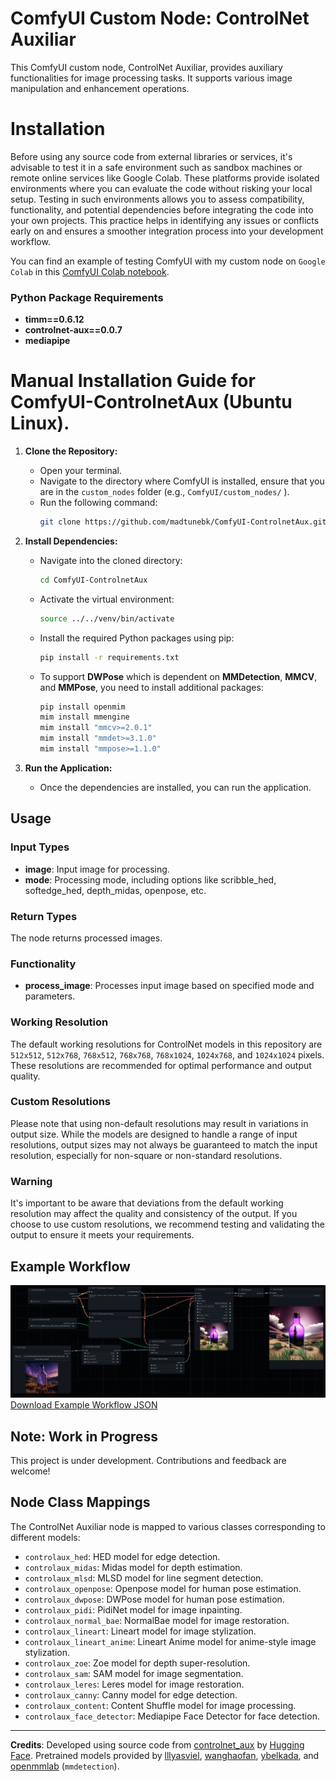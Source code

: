 # ComfyUI Custom Node: ControlNet Auxiliar

This ComfyUI custom node, ControlNet Auxiliar, provides auxiliary functionalities for image processing tasks. It supports various image manipulation and enhancement operations.

# Installation

Before using any source code from external libraries or services, it's advisable to test it in a safe environment such as sandbox machines or remote online services like Google Colab. These platforms provide isolated environments where you can evaluate the code without risking your local setup. Testing in such environments allows you to assess compatibility, functionality, and potential dependencies before integrating the code into your own projects. This practice helps in identifying any issues or conflicts early on and ensures a smoother integration process into your development workflow.

You can find an example of testing ComfyUI with my custom node on `Google Colab` in this [ComfyUI Colab notebook](/notebooks/ComfyUI-ControlnetAux.ipynb).

### Python Package Requirements

- **timm==0.6.12**
- **controlnet-aux==0.0.7**
- **mediapipe**

# Manual Installation Guide for ComfyUI-ControlnetAux (Ubuntu Linux).  

1. **Clone the Repository:**
   - Open your terminal.
   - Navigate to the directory where ComfyUI is installed, ensure that you are in the `custom_nodes` folder (e.g., `ComfyUI/custom_nodes/` ).
   - Run the following command:
     ```bash
     git clone https://github.com/madtunebk/ComfyUI-ControlnetAux.git
     ```

2. **Install Dependencies:**
   - Navigate into the cloned directory:
     ```bash
     cd ComfyUI-ControlnetAux
     ```
   - Activate the virtual environment:
     ```bash
     source ../../venv/bin/activate
     ```
   - Install the required Python packages using pip:
     ```bash
     pip install -r requirements.txt
     ```
   - To support **DWPose** which is dependent on **MMDetection**, **MMCV**, and **MMPose**, you need to install additional packages:
     ```bash
     pip install openmim
     mim install mmengine
     mim install "mmcv>=2.0.1"
     mim install "mmdet>=3.1.0"
     mim install "mmpose>=1.1.0"
     ```

3. **Run the Application:**
   - Once the dependencies are installed, you can run the application.


## Usage

### Input Types

- **image**: Input image for processing.
- **mode**: Processing mode, including options like scribble_hed, softedge_hed, depth_midas, openpose, etc.

### Return Types

The node returns processed images.

### Functionality

- **process_image**: Processes input image based on specified mode and parameters.

### Working Resolution
The default working resolutions for ControlNet models in this repository are `512x512`, `512x768`, `768x512`, `768x768`, `768x1024`, `1024x768`, and `1024x1024` pixels. These resolutions are recommended for optimal performance and output quality.

### Custom Resolutions
Please note that using non-default resolutions may result in variations in output size. While the models are designed to handle a range of input resolutions, output sizes may not always be guaranteed to match the input resolution, especially for non-square or non-standard resolutions.

### Warning
It's important to be aware that deviations from the default working resolution may affect the quality and consistency of the output. If you choose to use custom resolutions, we recommend testing and validating the output to ensure it meets your requirements.

## Example Workflow
![Example Workflow](/workflows/example.png) [Download Example Workflow JSON](/workflows/example.json)

## Note: Work in Progress

This project is under development. Contributions and feedback are welcome!

## Node Class Mappings

The ControlNet Auxiliar node is mapped to various classes corresponding to different models:

- `controlaux_hed`: HED model for edge detection.
- `controlaux_midas`: Midas model for depth estimation.
- `controlaux_mlsd`: MLSD model for line segment detection.
- `controlaux_openpose`: Openpose model for human pose estimation.
- `controlaux_dwpose`: DWPose model for human pose estimation.
- `controlaux_pidi`: PidiNet model for image inpainting.
- `controlaux_normal_bae`: NormalBae model for image restoration.
- `controlaux_lineart`: Lineart model for image stylization.
- `controlaux_lineart_anime`: Lineart Anime model for anime-style image stylization.
- `controlaux_zoe`: Zoe model for depth super-resolution.
- `controlaux_sam`: SAM model for image segmentation.
- `controlaux_leres`: Leres model for image restoration.
- `controlaux_canny`: Canny model for edge detection.
- `controlaux_content`: Content Shuffle model for image processing.
- `controlaux_face_detector`: Mediapipe Face Detector for face detection.

---

**Credits**: Developed using source code from [controlnet_aux](https://github.com/huggingface/controlnet_aux) by [Hugging Face](https://github.com/huggingface). Pretrained models provided by [lllyasviel](https://github.com/lllyasviel), [wanghaofan](https://huggingface.co/wanghaofan), [ybelkada](https://huggingface.co/ybelkada), and [openmmlab](https://openmmlab.com/) (`mmdetection`).


